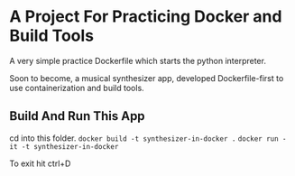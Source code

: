 # A Project For Practicing Docker and Build Tools
A very simple practice Dockerfile which starts the python interpreter.

Soon to become, a musical synthesizer app, developed Dockerfile-first to use containerization and build tools.

## Build And Run This App

cd into this folder.
`docker build -t synthesizer-in-docker .`
`docker run -it -t synthesizer-in-docker`

To exit hit ctrl+D
    
